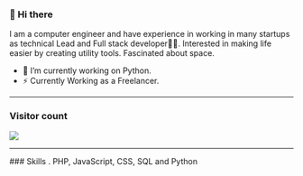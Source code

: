 ### 👋 Hi there 
I am a computer engineer and have experience in working in many startups as technical Lead and Full stack developer👨‍💻. Interested in making life easier by creating utility tools. Fascinated about space.


- 🔭 I’m currently working on Python.
- ⚡ Currently Working as a Freelancer.
  

<hr />

### Visitor count
<img src="https://profile-counter.glitch.me/ch-acha/count.svg" />

<hr />
### Skills
. PHP, JavaScript, CSS, SQL and Python

